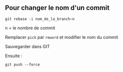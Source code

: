## Pour changer le nom d'un commit

```git rebase -i nom_de_la_branch~n```

n = le nombre de commit 

Remplacer ```pick``` par ```reword``` et modifier le nom du commit

Sauvegarder dans GIT 

Ensuite : 

```git push --force```
